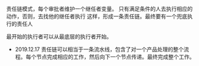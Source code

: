 责任链模式，每个审批者维护一个继任者变量。
只有满足条件的人去执行相应的动作，否则，去找他的继任者执行
这样，形成一条责任链。最终要有一个兜底执行的责任人

最开始的执行者可以从最底层的执行者开始。

* 2019.12.17
责任链可以相当于一条流水线，包含了对一个产品处理的整个流程。每个节点完成相应的工作，然后向下一个节点传递。最终完成整个工作。